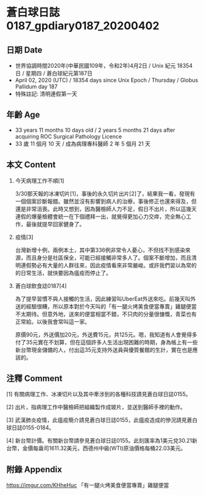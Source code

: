 # 蒼白球日誌0187_gpdiary0187_20200402 #

## 日期 Date ##

* 世界協調時間2020年(中華民國109年，令和2年)4月2日 / Unix 紀元 18354 日 / 星期四 / 蒼白球紀元第187日
* April 02, 2020 (UTC) / 18354 days since Unix Epoch / Thursday / Globus Pallidum day 187
* 特殊註記: 清明連假第一天

## 年齡 Age ##

* 33 years 11 months 10 days old / 2 years 5 months 21 days after acquiring ROC Surgical Pathology Licence
* 33 歲 11 個月 10 天 / 成為病理專科醫師 2 年 5 個月 21 天

## 本文 Content ##

1. 今天病理工作不順[1]

    3/30那天報的冰凍切片[1]，事後的永久切片出片[2]了，結果我一看，發現有一個個案診斷報錯。雖然並沒有影響到病人的治療，事後修正也還來得及，但還是非常沮喪。此時又想到，因為醫檢師人力不足，假日不出片，所以這幾天連假的爆量檢體會統一在下個禮拜一出，就覺得更加心力交瘁，完全無心工作，最後就提早回家健身了。

2. 疫情[3]

    台灣新增十例，兩例本土，其中第336例非常令人憂心，不但找不到感染來源，而且身分是社區保全，可能已經接觸非常多人了。個案不斷增加，而且清明連假勢必有大量的人群往來，因此疫情看來非常嚴峻。或許我們習以為常的的日常生活，就快要因為瘟疫而停止了。

3. 蒼白球飲食誌0187[4]

    為了提早習慣不與人接觸的生活，因此練習叫UberEat外送來吃。前幾天叫外送的經驗很糟，所以原本對於今天叫的「有一腿火烤美食便當專賣」雞腿便當不太期待。但意外地，送來的便當相當不錯，不只肉的分量很慷慨，青菜也有正常給。以後我會常叫這一家。

    原價90元，外送價加20元，外送費15元，共125元。嗯，我知道有人會覺得多付了35元實在不划算，但在這個許多人生活出現困難的時期，身為帳上有一些新台幣現金儲備的人，付出這35元支持外送員與優質餐館的生計，實在也是應該的。

## 注釋 Comment ##

[1] 有關病理工作、冰凍切片以及其中牽涉到的各種科技請見蒼白球日誌0155。

[2] 出片，指病理工作中醫檢師把組織製作成玻片，並送到醫師手裡的動作。

[3] 武漢肺炎疫情，此瘟疫簡介請見蒼白球日誌0155，此瘟疫造成的慘況請見蒼白球日誌0155-0184。

[4] 新台幣計價。有關新台幣請參見蒼白球日誌0155。此刻匯率為1美元兌30.21新台幣，金價每盎司1611.32美元，西德州中級(WTI)原油價格每桶22.03美元。

## 附錄 Appendix ##

https://imgur.com/KHheHuc 「有一腿火烤美食便當專賣」雞腿便當